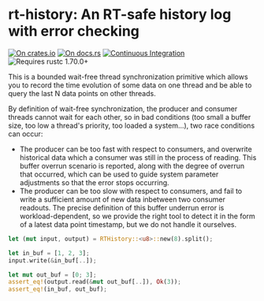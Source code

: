 # rt-history: An RT-safe history log with error checking

[![On crates.io](https://img.shields.io/crates/v/rt-history.svg)](https://crates.io/crates/rt-history)
[![On docs.rs](https://docs.rs/rt-history/badge.svg)](https://docs.rs/rt-history/)
[![Continuous Integration](https://img.shields.io/github/actions/workflow/status/HadrienG2/rt-history/ci.yml?branch=master)](https://github.com/HadrienG2/rt-history/actions?query=workflow%3A%22Continuous+Integration%22)
![Requires rustc 1.70.0+](https://img.shields.io/badge/rustc-1.70.0+-lightgray.svg)

This is a bounded wait-free thread synchronization primitive which allows
you to record the time evolution of some data on one thread and be able to
query the last N data points on other threads.

By definition of wait-free synchronization, the producer and consumer
threads cannot wait for each other, so in bad conditions (too small a buffer
size, too low a thread's priority, too loaded a system...), two race
conditions can occur:

- The producer can be too fast with respect to consumers, and overwrite
  historical data which a consumer was still in the process of reading.
  This buffer overrun scenario is reported, along with the degree of overrun
  that occurred, which can be used to guide system parameter adjustments so
  that the error stops occurring.
- The producer can be too slow with respect to consumers, and fail to write
  a sufficient amount of new data inbetween two consumer readouts. The
  precise definition of this buffer underrun error is workload-dependent, so
  we provide the right tool to detect it in the form of a latest data point
  timestamp, but we do not handle it ourselves.

```rust
let (mut input, output) = RTHistory::<u8>::new(8).split();

let in_buf = [1, 2, 3];
input.write(&in_buf[..]);

let mut out_buf = [0; 3];
assert_eq!(output.read(&mut out_buf[..]), Ok(3));
assert_eq!(in_buf, out_buf);
```
